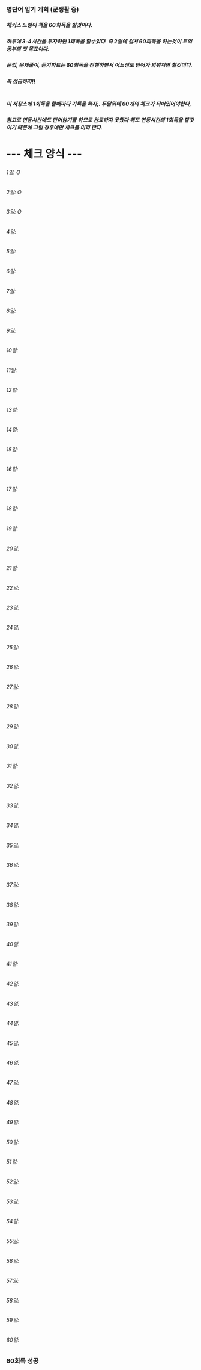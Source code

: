 ### 영단어 암기 계획 (군생활 중)
##### 해커스 노랭이 책을 60회독을 할것이다.
##### 하루에 3-4시간을 투자하면 1회독을 할수있다. 즉 2달에 걸쳐 60회독을 하는것이 토익공부의 첫 목표이다.
##### 문법, 문제풀이, 듣기파트는 60회독을 진행하면서 어느정도 단어가 외워지면 할것이다.
##### 꼭 성공하자!!

#

##### 이 저장소에 1회독을 할때마다 기록을 하자,. 두달뒤에 60개의 체크가 되어있어야한다, 
##### 참고로 연등시간에도 단어암기를 하므로 완료하지 못했다 해도 연등시간의 1회독을 할것이기 때문에 그럴 경우에만 체크를 미리 한다.
# --- 체크 양식 ---
###### 1일:   O          
###### 2일:   O        
###### 3일:   O         
###### 4일:           
###### 5일:            
###### 6일:            
###### 7일:            
###### 8일:            
###### 9일:            
###### 10일:           
###### 11일:           
###### 12일:           
###### 13일:           
###### 14일:           
###### 15일:           
###### 16일:           
###### 17일:           
###### 18일:           
###### 19일:           
###### 20일:           
###### 21일:
###### 22일:
###### 23일:
###### 24일:
###### 25일:
###### 26일:
###### 27일:
###### 28일:
###### 29일:
###### 30일:
###### 31일:            
###### 32일:            
###### 33일:            
###### 34일:            
###### 35일:            
###### 36일:            
###### 37일:            
###### 38일:            
###### 39일:            
###### 40일:           
###### 41일:           
###### 42일:           
###### 43일:           
###### 44일:           
###### 45일:           
###### 46일:           
###### 47일:           
###### 48일:           
###### 49일:           
###### 50일:           
###### 51일:
###### 52일:
###### 53일:
###### 54일:
###### 55일:
###### 56일:
###### 57일:
###### 58일:
###### 59일:
###### 60일:

### 60회독 성공
